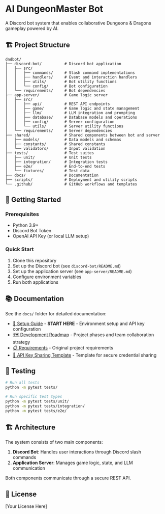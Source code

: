 # AI DungeonMaster Bot

A Discord bot system that enables collaborative Dungeons & Dragons gameplay powered by AI.

## 🏗️ Project Structure

```
dndbot/
├── discord-bot/          # Discord bot application
│   ├── src/
│   │   ├── commands/     # Slash command implementations
│   │   ├── handlers/     # Event and interaction handlers
│   │   ├── utils/        # Bot utility functions
│   │   └── config/       # Bot configuration
│   └── requirements/     # Bot dependencies
├── app-server/           # Game logic server
│   ├── src/
│   │   ├── api/          # REST API endpoints
│   │   ├── game/         # Game logic and state management
│   │   ├── llm/          # LLM integration and prompting
│   │   ├── database/     # Database models and operations
│   │   ├── config/       # Server configuration
│   │   └── utils/        # Server utility functions
│   └── requirements/     # Server dependencies
├── shared/               # Shared components between bot and server
│   ├── models/           # Data models and schemas
│   ├── constants/        # Shared constants
│   └── validators/       # Input validation
├── tests/                # Test suites
│   ├── unit/             # Unit tests
│   ├── integration/      # Integration tests
│   ├── e2e/              # End-to-end tests
│   └── fixtures/         # Test data
├── docs/                 # Documentation
├── scripts/              # Deployment and utility scripts
└── .github/              # GitHub workflows and templates
```

## 🚀 Getting Started

### Prerequisites
- Python 3.9+
- Discord Bot Token
- OpenAI API Key (or local LLM setup)

### Quick Start
1. Clone this repository
2. Set up the Discord bot (see `discord-bot/README.md`)
3. Set up the application server (see `app-server/README.md`)
4. Configure environment variables
5. Run both applications

## 📚 Documentation

See the `docs/` folder for detailed documentation:
- [🔧 Setup Guide](docs/SETUP.md) - **START HERE** - Environment setup and API key configuration
- [🗺️ Development Roadmap](docs/ROADMAP.md) - Project phases and team collaboration strategy
- [📋 Requirements](docs/AI_DungeonMaster_Requirements.md) - Original project requirements
- [🔐 API Key Sharing Template](docs/API_KEYS_TEMPLATE.md) - Template for secure credential sharing

## 🧪 Testing

```bash
# Run all tests
python -m pytest tests/

# Run specific test types
python -m pytest tests/unit/
python -m pytest tests/integration/
python -m pytest tests/e2e/
```

## 🏗️ Architecture

The system consists of two main components:

1. **Discord Bot**: Handles user interactions through Discord slash commands
2. **Application Server**: Manages game logic, state, and LLM communication

Both components communicate through a secure REST API.

## 📄 License

[Your License Here]

